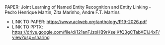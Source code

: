 PAPER: Joint Learning of Named Entity Recognition and Entity Linking - Pedro Henrique Martin, Zita Marinho, Andre F.T. Martins

- LINK TO PAPER: https://www.aclweb.org/anthology/P19-2026.pdf
- LINK TO PPTX: https://drive.google.com/file/d/121anFJzoHB9rKseIKfQ3gCTabXE1J4xF/view?usp=sharing

